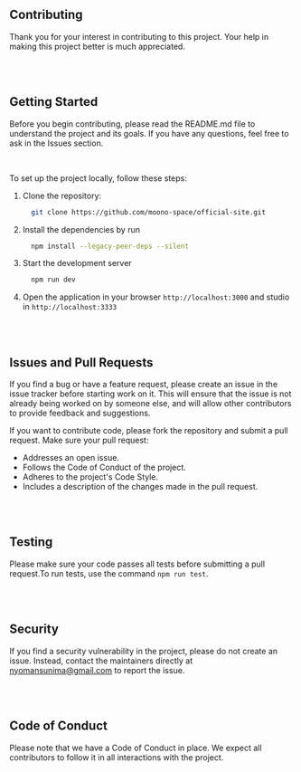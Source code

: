 ## Contributing

Thank you for your interest in contributing to this project. Your help in making this project better is much appreciated.

<br/>
<br/>

## Getting Started

Before you begin contributing, please read the README.md file to understand the project and its goals. If you have any questions, feel free to ask in the Issues section.

<br/>

To set up the project locally, follow these steps:

1. Clone the repository:
   ```bash
     git clone https://github.com/moono-space/official-site.git
   ```
2. Install the dependencies by run
   ```bash
     npm install --legacy-peer-deps --silent
   ```
3. Start the development server
   ```bash
     npm run dev
   ```
4. Open the application in your browser `http://localhost:3000` and studio in `http://localhost:3333`

<br/>
<br/>

## Issues and Pull Requests

If you find a bug or have a feature request, please create an issue in the issue tracker before starting work on it. This will ensure that the issue is not already being worked on by someone else, and will allow other contributors to provide feedback and suggestions.

If you want to contribute code, please fork the repository and submit a pull request. Make sure your pull request:

- Addresses an open issue.
- Follows the Code of Conduct of the project.
- Adheres to the project's Code Style.
- Includes a description of the changes made in the pull request.

<br/>
<br/>

## Testing

Please make sure your code passes all tests before submitting a pull request.To run tests, use the command `npm run test`.

<br/>
<br/>

## Security

If you find a security vulnerability in the project, please do not create an issue. Instead, contact the maintainers directly at [nyomansunima@gmail.com](mailto:nyomansunima@gmail.com) to report the issue.

<br/>
<br/>

## Code of Conduct

Please note that we have a Code of Conduct in place. We expect all contributors to follow it in all interactions with the project.
